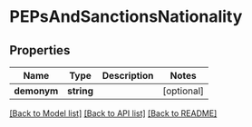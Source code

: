 # PEPsAndSanctionsNationality

## Properties
Name | Type | Description | Notes
------------ | ------------- | ------------- | -------------
**demonym** | **string** |  | [optional] 

[[Back to Model list]](../README.md#documentation-for-models) [[Back to API list]](../README.md#documentation-for-api-endpoints) [[Back to README]](../README.md)


